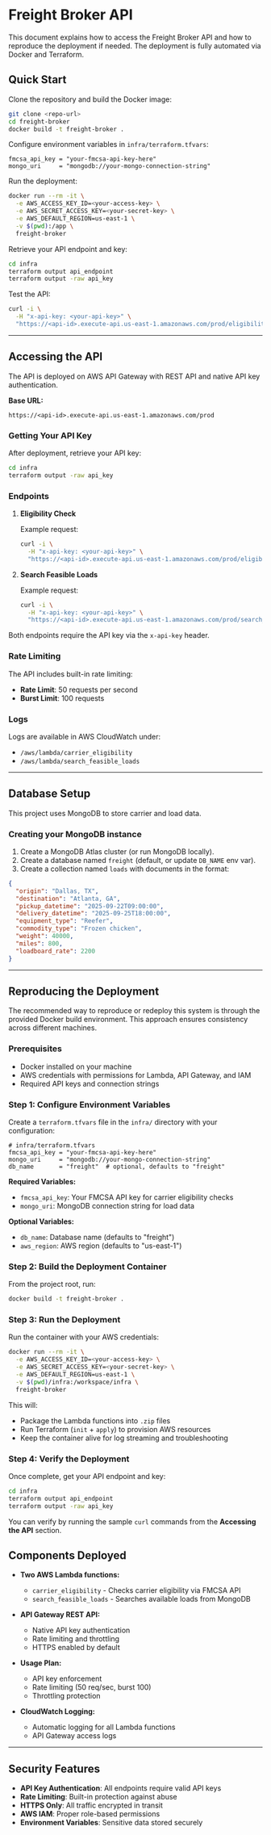 # Freight Broker API

This document explains how to access the Freight Broker API and how to reproduce the deployment if needed. The deployment is fully automated via Docker and Terraform.

## Quick Start

Clone the repository and build the Docker image:

```bash
git clone <repo-url>
cd freight-broker
docker build -t freight-broker .
```

Configure environment variables in `infra/terraform.tfvars`:

```hcl
fmcsa_api_key = "your-fmcsa-api-key-here"
mongo_uri     = "mongodb://your-mongo-connection-string"
```

Run the deployment:

```bash
docker run --rm -it \
  -e AWS_ACCESS_KEY_ID=<your-access-key> \
  -e AWS_SECRET_ACCESS_KEY=<your-secret-key> \
  -e AWS_DEFAULT_REGION=us-east-1 \
  -v $(pwd):/app \
  freight-broker
```

Retrieve your API endpoint and key:

```bash
cd infra
terraform output api_endpoint
terraform output -raw api_key
```

Test the API:

```bash
curl -i \
  -H "x-api-key: <your-api-key>" \
  "https://<api-id>.execute-api.us-east-1.amazonaws.com/prod/eligibility?mc=12345"
```

---

## Accessing the API

The API is deployed on AWS API Gateway with REST API and native API key authentication.

**Base URL:**

```
https://<api-id>.execute-api.us-east-1.amazonaws.com/prod
```

### Getting Your API Key

After deployment, retrieve your API key:

```bash
cd infra
terraform output -raw api_key
```

### Endpoints

1. **Eligibility Check**

   Example request:

   ```bash
   curl -i \
     -H "x-api-key: <your-api-key>" \
     "https://<api-id>.execute-api.us-east-1.amazonaws.com/prod/eligibility?mc=12345"

   ```

2. **Search Feasible Loads**

   Example request:

   ```bash
   curl -i \
     -H "x-api-key: <your-api-key>" \
     "https://<api-id>.execute-api.us-east-1.amazonaws.com/prod/search_feasible_loads?equipment_type=van&origin=ATL&destination=DAL&limit=5"

   ```

Both endpoints require the API key via the `x-api-key` header.

### Rate Limiting

The API includes built-in rate limiting:

- **Rate Limit**: 50 requests per second
- **Burst Limit**: 100 requests

### Logs

Logs are available in AWS CloudWatch under:

- `/aws/lambda/carrier_eligibility`
- `/aws/lambda/search_feasible_loads`

---

## Database Setup

This project uses MongoDB to store carrier and load data.

### Creating your MongoDB instance

1. Create a MongoDB Atlas cluster (or run MongoDB locally).
2. Create a database named `freight` (default, or update `DB_NAME` env var).
3. Create a collection named `loads` with documents in the format:

```json
{
  "origin": "Dallas, TX",
  "destination": "Atlanta, GA",
  "pickup_datetime": "2025-09-22T09:00:00",
  "delivery_datetime": "2025-09-25T18:00:00",
  "equipment_type": "Reefer",
  "commodity_type": "Frozen chicken",
  "weight": 40000,
  "miles": 800,
  "loadboard_rate": 2200
}
```

---

## Reproducing the Deployment

The recommended way to reproduce or redeploy this system is through the provided Docker build environment. This approach ensures consistency across different machines.

### Prerequisites

- Docker installed on your machine
- AWS credentials with permissions for Lambda, API Gateway, and IAM
- Required API keys and connection strings

### Step 1: Configure Environment Variables

Create a `terraform.tfvars` file in the `infra/` directory with your configuration:

```hcl
# infra/terraform.tfvars
fmcsa_api_key = "your-fmcsa-api-key-here"
mongo_uri     = "mongodb://your-mongo-connection-string"
db_name       = "freight"  # optional, defaults to "freight"
```

**Required Variables:**

- `fmcsa_api_key`: Your FMCSA API key for carrier eligibility checks
- `mongo_uri`: MongoDB connection string for load data

**Optional Variables:**

- `db_name`: Database name (defaults to "freight")
- `aws_region`: AWS region (defaults to "us-east-1")

### Step 2: Build the Deployment Container

From the project root, run:

```bash
docker build -t freight-broker .
```

### Step 3: Run the Deployment

Run the container with your AWS credentials:

```bash
docker run --rm -it \
  -e AWS_ACCESS_KEY_ID=<your-access-key> \
  -e AWS_SECRET_ACCESS_KEY=<your-secret-key> \
  -e AWS_DEFAULT_REGION=us-east-1 \
  -v $(pwd)/infra:/workspace/infra \
  freight-broker
```

This will:

- Package the Lambda functions into `.zip` files
- Run Terraform (`init` + `apply`) to provision AWS resources
- Keep the container alive for log streaming and troubleshooting

### Step 4: Verify the Deployment

Once complete, get your API endpoint and key:

```bash
cd infra
terraform output api_endpoint
terraform output -raw api_key
```

You can verify by running the sample `curl` commands from the **Accessing the API** section.

## Components Deployed

- **Two AWS Lambda functions:**

  - `carrier_eligibility` - Checks carrier eligibility via FMCSA API
  - `search_feasible_loads` - Searches available loads from MongoDB

- **API Gateway REST API:**

  - Native API key authentication
  - Rate limiting and throttling
  - HTTPS enabled by default

- **Usage Plan:**

  - API key enforcement
  - Rate limiting (50 req/sec, burst 100)
  - Throttling protection

- **CloudWatch Logging:**
  - Automatic logging for all Lambda functions
  - API Gateway access logs

---

## Security Features

- **API Key Authentication**: All endpoints require valid API keys
- **Rate Limiting**: Built-in protection against abuse
- **HTTPS Only**: All traffic encrypted in transit
- **AWS IAM**: Proper role-based permissions
- **Environment Variables**: Sensitive data stored securely
